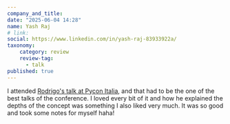```yaml
---
company_and_title: 
date: "2025-06-04 14:28"
name: Yash Raj
# link:
social: https://www.linkedin.com/in/yash-raj-83933922a/
taxonomy:
    category: review
    review-tag:
      - talk
published: true
---
```


I attended [Rodrigo's talk at Pycon Italia](/blog/dipping-my-toes-in-metaprogramming), and that had to be the one of the best talks of the conference.
I loved every bit of it and how he explained the depths of the concept was something I also liked very much.
It was so good and took some notes for myself haha!
